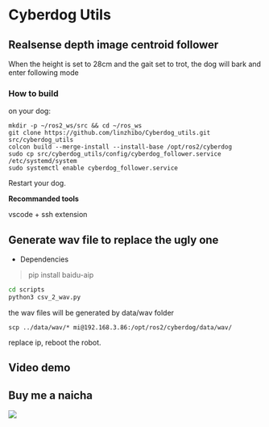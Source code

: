 # Cyberdog Utils

## Realsense depth image centroid follower
When the height is set to 28cm and the gait set to trot, the dog will bark and enter following mode

### **How to build**

on your dog:
```
mkdir -p ~/ros2_ws/src && cd ~/ros_ws
git clone https://github.com/linzhibo/Cyberdog_utils.git src/cyberdog_utils
colcon build --merge-install --install-base /opt/ros2/cyberdog
sudo cp src/cyberdog_utils/config/cyberdog_follower.service /etc/systemd/system
sudo systemctl enable cyberdog_follower.service 
```
Restart your dog.

**Recommanded tools**

vscode + ssh extension 

## Generate wav file to replace the ugly one
* Dependencies
> pip install baidu-aip
``` bash
cd scripts
python3 csv_2_wav.py
```
the wav files will be generated by data/wav folder

```
scp ../data/wav/* mi@192.168.3.86:/opt/ros2/cyberdog/data/wav/

```
replace ip, reboot the robot.

## Video demo

## Buy me a naicha
<img src="https://github.com/linzhibo/Cyberdog_utils/blob/main/readme_pics/naicha.png">